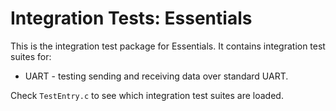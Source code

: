 # Integration Tests: Essentials

This is the integration test package for Essentials. It contains integration test suites for:

* UART - testing sending and receiving data over standard UART.

Check `TestEntry.c` to see which integration test suites are loaded.
